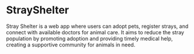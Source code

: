 # StrayShelter
Stray Shelter is a web app where users can adopt pets, register strays, and connect with available doctors for animal care. It aims to reduce the stray population by promoting adoption and providing timely medical help, creating a supportive community for animals in need.
